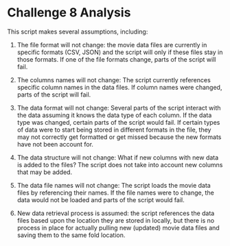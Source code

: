 # Challenge 8 Analysis

This script makes several assumptions, including:

1) The file format will not change: the movie data files are currently in specific formats (CSV, JSON) and the script will only if these files stay in those formats. If one of the file formats change, parts of the script will fail.

2) The columns names will not change: The script currently references specific column names in the data files. If column names were changed, parts of the script will fail.

3) The data format will not change: Several parts of the script interact with the data assuming it knows the data type of each column. If the data type was changed, certain parts of the script would fail. If certain types of data were to start being stored in different formats in the file, they may not correctly get formatted or get missed because the new formats have not been account for.

4) The data structure will not change: What if new columns with new data is added to the files? The script does not take into account new columns that may be added.

5) The data file names will not change: The script loads the movie data files by referencing their names. If the file names were to change, the data would not be loaded and parts of the script would fail. 

6) New data retrieval process is assumed: the script references the data files based upon the location they are stored in locally, but there is no process in place for actually pulling new (updated) movie data files and saving them to the same fold location. 
